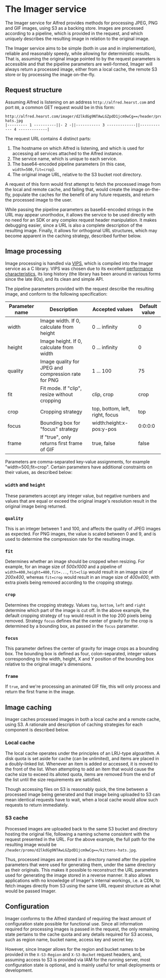 # The Imager service

The Imager service for Alfred provides methods for processing JPEG, PNG and GIF images, using S3 as
a backing store. Images are processed according to a pipeline, which is provided in the request, and
which uniquely describes the resulting image in relation to the original image.

The Imager service aims to be simple (both in use and in implementation), reliable and reasonably
speedy, while allowing for deterministic results. That is, assuming the original image pointed to
by the request parameters is accessible and that the pipeline parameters are well-formed, Imager
will always return a processed image, either from a local cache, the remote S3 store or by
processing the image on-the-fly.

## Request structure

Assuming Alfred is listening on an address `http://alfred.hearst.com` and port `80`, a common GET
request would be in this form:

```
http://alfred.hearst.com/imager/d2lkdGg9NTAwLGZpdD1jcm9wCg==/header/promo/kittens-hats.jpg
|--------- 1 ----------||- 2 -||----------- 3 -------------||------------ 4 -------------|
```

The request URL contains 4 distinct parts:

  1. The hostname on which Alfred is listening, and which is used for accessing all services
     attached to the Alfred instance.
  2. The service name, which is unique to each service.
  3. The base64-encoded pipeline parameters (in this case, `width=500,fit=crop`).
  4. The original image URL, relative to the S3 bucket root directory.

A request of this form would first attempt to fetch the processed image from the local and remote
cache, and failing that, would create the image on-the-fly, populate the caches for the benefit of
any future requests, and return the processed image to the user.

While passing the pipeline parameters as base64-encoded strings in the URL may appear unorthodox, it
allows the service to be used directly with no need for an SDK or any complex request header
manipulation. It makes debugging easier, since a URL is also a complete description of the resulting
image. Finally, it allows for orthogonal URL structures, which may become apparent in the caching
strategy, described further below.

## Image processing

Image processing is handled via [VIPS](http://www.vips.ecs.soton.ac.uk), which is compiled into
the Imager service as a C library. VIPS was chosen due to its excellent
[performance characteristics](http://www.vips.ecs.soton.ac.uk/index.php?title=Speed_and_Memory_Use),
its long history (the library has been around in various forms since the late 80s), and its clean
and simple API.

The pipeline parameters provided with the request describe the resulting image, and conform to the
following specification:

Parameter name | Description                                         | Accepted values                 | Default value
---------------|-----------------------------------------------------|---------------------------------|--------------
width          | Image width. If 0, calculate from height            | 0 ... infinity                  | 0
height         | Image height. If 0, calculate from width            | 0 ... infinity                  | 0
quality        | Image quality for JPEG and compression rate for PNG | 1 ... 100                       | 75
fit            | Fit mode. If "clip", resize without cropping        | clip, crop                      | crop
crop           | Cropping strategy                                   | top, bottom, left, right, focus | top
focus          | Bounding box for "focus" strategy                   | width:height:x-pos:y-pos        | 0:0:0:0
frame          | If "true", only returns first frame of GIF          | true, false                     | false

Parameters are comma-separated key-value assignments, for example "width=500,fit=crop". Certain
parameters have additional constraints on their values, as described below:

### `width` and `height`

These parameters accept any integer value, but negative numbers and values that are equal or exceed
the original image's resolution result in the original image being returned.

### `quality`

This is an integer between 1 and 100, and affects the quality of JPEG images as expected. For PNG
images, the value is scaled between 0 and 9, and is used to determine the compression rate for the
resulting image.

### `fit`

Determines whether an image should be cropped when resizing. For example, for an image size of
*500x1000* and a pipeline of `width=400,height=400,fit=...`, `fit=clip` would result in an image
size of *200x400*, whereas `fit=crop` would result in an image size of *400x400*, with extra pixels
being removed according to the cropping strategy.

### `crop`

Determines the cropping strategy. Values `top`, `bottom`, `left` and `right` determine which part
of the image is cut off. In the above example, the default cropping strategy of `top` would result
in the top 200 pixels being removed. Strategy `focus` defines that the center of gravity for the
crop is determined by a bounding box, as passed in the `focus` parameter.

### `focus`

This parameter defines the center of gravity for image crops as a bounding box. The bounding box is
defined as four, colon-separated, integer values corresponding to the width, height, X and Y position
of the bounding box relative to the original image's dimensions.

### `frame`

If `true`, and we're processing an animated GIF file, this will only process and return the first
frame in the image.

## Image caching

Imager caches processed images in both a local cache and a remote cache, using S3. A rationale and
description of caching strategies for each component is described below.

### Local cache

The local cache operates under the principles of an LRU-type algoarithm. A disk quota is set aside
for cache (can be unlimited), and items are placed in a doubly-linked list. Whenever an item is
added or accessed, it is moved to the front of the list. When attempting to add an item that would
cause the cache size to exceed its alloted quota, items are removed from the end of the list until
the size requirements are satisfied.

Though accessing files on S3 is reasonably quick, the time between a processed image being generated
and that image being uploaded to S3 can mean identical requests have to wait, when a local cache
would allow such requests to return immediately.

### S3 cache

Processed images are uploaded back to the same S3 bucket and directory hosting the original file,
following a naming scheme consistent with the request presented in the URL. For the above example,
the full path for the resulting image would be
`/header/promo/d2lkdGg9NTAwLGZpdD1jcm9wCg==/kittens-hats.jpg`.

Thus, processed images are stored in a directory named after the pipeline parameters that were used
for generating them, under the same directory as their originals. This makes it possible to
reconstruct the URL parameters used for generating the image stored in a reverse manner. It also
allows applications with no knowledge of Imager's internal workings, i.e. a CDN, to fetch images
directly from S3 using the same URL request structure as what would be passed Imager.

## Configuration

Imager conforms to the Alfred standard of requiring the least amount of configuration state possible
for functional use. Since all information required for processing images is passed in the request,
the only remaining state pertains to the cache quota and any details required for S3 access, such as
region name, bucket name, access key and secret key.

However, since Imager allows for the region and bucket names to be provided in the `X-S3-Region` and
`X-S3-Bucket` request headers, and, assuming access to S3 is provided via IAM for the running server,
most configuration state is optional, and is mainly useful for small deployments or development.